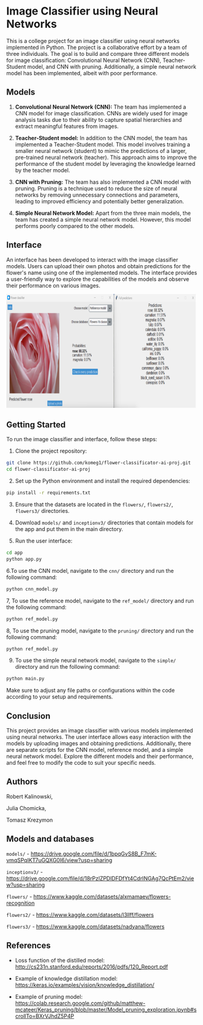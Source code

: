 # Image Classifier using Neural Networks

This is a college project for an image classifier using neural networks implemented in Python. The project is a collaborative effort by a team of three individuals. The goal is to build and compare three different models for image classification: Convolutional Neural Network (CNN), Teacher-Student model, and CNN with pruning. Additionally, a simple neural network model has been implemented, albeit with poor performance.

## Models

1. **Convolutional Neural Network (CNN):** The team has implemented a CNN model for image classification. CNNs are widely used for image analysis tasks due to their ability to capture spatial hierarchies and extract meaningful features from images.

2. **Teacher-Student model:** In addition to the CNN model, the team has implemented a Teacher-Student model. This model involves training a smaller neural network (student) to mimic the predictions of a larger, pre-trained neural network (teacher). This approach aims to improve the performance of the student model by leveraging the knowledge learned by the teacher model.

3. **CNN with Pruning:** The team has also implemented a CNN model with pruning. Pruning is a technique used to reduce the size of neural networks by removing unnecessary connections and parameters, leading to improved efficiency and potentially better generalization.

4. **Simple Neural Network Model:** Apart from the three main models, the team has created a simple neural network model. However, this model performs poorly compared to the other models.

## Interface

An interface has been developed to interact with the image classifier models. Users can upload their own photos and obtain predictions for the flower's name using one of the implemented models. The interface provides a user-friendly way to explore the capabilities of the models and observe their performance on various images.

<img src="https://github.com/komeg1/flower-classificator-ai-proj/blob/main/images/1.png" width="500" height="300"/>

## Getting Started

To run the image classifier and interface, follow these steps:

1. Clone the project repository:

```bash
git clone https://github.com/komeg1/flower-classificator-ai-proj.git
cd flower-classificator-ai-proj
```

2. Set up the Python environment and install the required dependencies:

```bash
pip install -r requirements.txt
```

3. Ensure that the datasets are located in the `flowers/`, `flowers2/`, `flowers3/` directories.

4. Download `models/` and `inceptionv3/` directories that contain models for the app and put them in the main directory.

5. Run the user interface:

```bash
cd app
python app.py
```


6.To use the CNN model, navigate to the `cnn/` directory and run the following command:

```bash
python cnn_model.py
```

7, To use the reference model, navigate to the `ref_model/` directory and run the following command:

```bash
python ref_model.py
```

8, To use the pruning model, navigate to the `pruning/` directory and run the following command:

```bash
python ref_model.py
```
9. To use the simple neural network model, navigate to the `simple/` directory and run the following command:

```bash
python main.py
```

Make sure to adjust any file paths or configurations within the code according to your setup and requirements.

## Conclusion

This project provides an image classifier with various models implemented using neural networks. The user interface allows easy interaction with the models by uploading images and obtaining predictions. Additionally, there are separate scripts for the CNN model, reference model, and a simple neural network model. Explore the different models and their performance, and feel free to modify the code to suit your specific needs.

## Authors

Robert Kalinowski,

Julia Chomicka,

Tomasz Krezymon

## Models and databases
`models/` - https://drive.google.com/file/d/1bpqGvS8B_F7mK-vmqSPqIKT7uGQXG0I6/view?usp=sharing

`inceptionv3/` - https://drive.google.com/file/d/18rPzlZPDlDFDfYt4CdrINGAg7QcPtEm2/view?usp=sharing

`flowers/` - https://www.kaggle.com/datasets/alxmamaev/flowers-recognition

`flowers2/` - https://www.kaggle.com/datasets/l3llff/flowers

`flowers3/` - https://www.kaggle.com/datasets/nadyana/flowers

## References
- Loss function of the distilled model:
http://cs231n.stanford.edu/reports/2016/pdfs/120_Report.pdf

- Example of knowledge distillation model:
https://keras.io/examples/vision/knowledge_distillation/

- Example of pruning model:
https://colab.research.google.com/github/matthew-mcateer/Keras_pruning/blob/master/Model_pruning_exploration.ipynb#scrollTo=BXrVJhdZ5P4P
